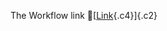 The Workflow link
👏[[Link](https://www.google.com/url?q=http://www.google.com&sa=D&source=editors&ust=1755728435842043&usg=AOvVaw11j9pkaQW_3TTvBlaubQem){.c4}]{.c2}
